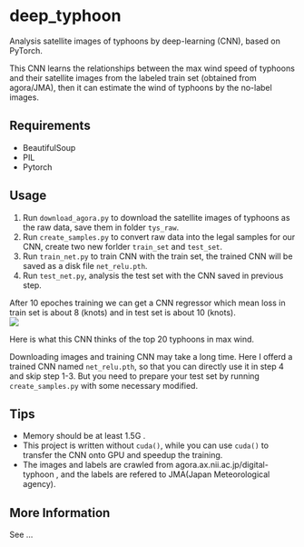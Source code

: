 # deep_typhoon
Analysis satellite images of typhoons by deep-learning (CNN), based on PyTorch.  

This CNN learns the relationships between the max wind speed of typhoons and their satellite images from the labeled train set (obtained from agora/JMA), then it can estimate the wind of typhoons by the no-label images.

## Requirements
* BeautifulSoup  
* PIL  
* Pytorch  

## Usage
1. Run `download_agora.py` to download the satellite images of typhoons as the raw data, save them in folder `tys_raw`.  
2. Run `create_samples.py` to convert raw data into the legal samples for our CNN, create two new forlder `train_set` and `test_set`.  
3. Run `train_net.py` to train CNN with the train set, the trained CNN will be saved as a disk file `net_relu.pth`.  
4. Run `test_net.py`, analysis the test set with the CNN saved in previous step.  

After 10 epoches training we can get a CNN regressor which mean loss in train set is about 8 (knots) and in test set is about 10 (knots).  
![](https://raw.githubusercontent.com/melissa135/deep_typhoon/master/loss_sequence.png)  

Here is what this CNN thinks of the top 20 typhoons in max wind.

Downloading images and training CNN may take a long time. Here I offerd a trained CNN named `net_relu.pth`, so that you can directly use it in step 4 and skip step 1-3. But you need to prepare your test set by running `create_samples.py` with some necessary modified.  

## Tips
* Memory should be at least 1.5G .  
* This project is written without `cuda()`, while you can use `cuda()` to transfer the CNN onto GPU and speedup the training.  
* The images and labels are crawled from agora.ax.nii.ac.jp/digital-typhoon , and the labels are refered to JMA(Japan Meteorological agency).  

## More Information
See ...
